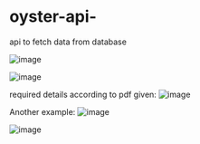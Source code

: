 # oyster-api-
api to fetch data from database

![image](https://user-images.githubusercontent.com/74784319/133082692-400ec0a6-3597-4e2e-9e0f-21b7433232ee.png)


![image](https://user-images.githubusercontent.com/74784319/133082758-90dc0631-fafd-413c-9b0a-3fb0744a4b97.png)


required details according to pdf given:
![image](https://user-images.githubusercontent.com/74784319/133082863-2b8585ca-07a7-42c1-9139-dbcbd3b117fe.png)


Another example:
![image](https://user-images.githubusercontent.com/74784319/133083463-92dd70f7-ae17-4a5d-acf8-3ce1bacdd9e3.png)

![image](https://user-images.githubusercontent.com/74784319/133083528-55992001-1b69-4abf-b6a7-7b3452519ef0.png)

